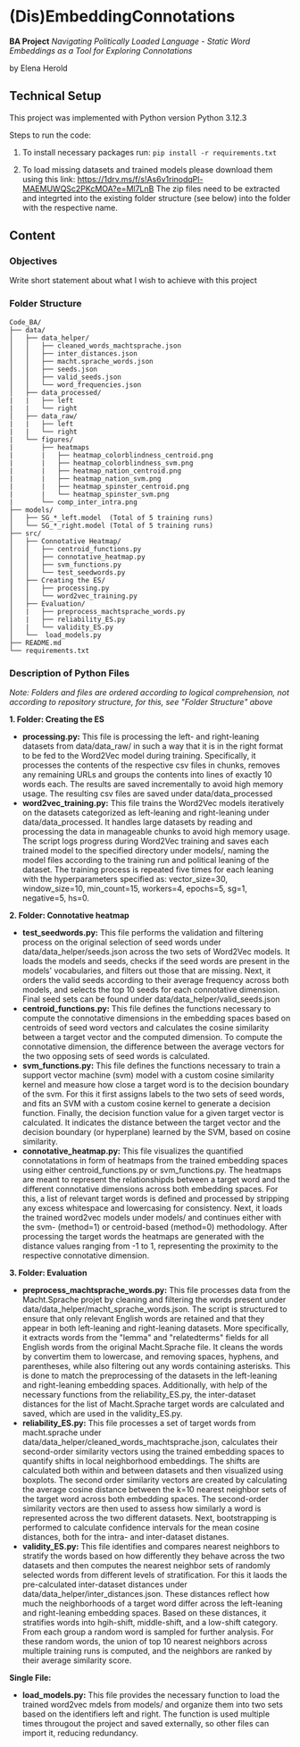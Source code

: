 # (Dis)EmbeddingConnotations

**BA Project** *Navigating Politically Loaded Language - Static Word Embeddings as a Tool for Exploring Connotations* 

by Elena Herold

## Technical Setup
This project was implemented with Python version Python 3.12.3

Steps to run the code: 

1. To install necessary packages run:
`pip install -r requirements.txt`

2. To load missing datasets and trained models please download them using this link: https://1drv.ms/f/s!As6v1rinodqPl-MAEMUWQSc2PKcMOA?e=Ml7LnB
The zip files need to be extracted and integrted into the existing folder structure (see below) into the folder with the respective name. 

## Content
### Objectives
Write short statement about what I wish to achieve with this project
### Folder Structure
```
Code_BA/
├── data/
│   ├── data_helper/
│   │   ├── cleaned_words_machtsprache.json
│   │   ├── inter_distances.json
│   │   ├── macht.sprache_words.json
│   │   ├── seeds.json
│   │   ├── valid_seeds.json
│   │   └── word_frequencies.json
│   ├── data_processed/
|   |   ├── left 
|   |   └── right
│   ├── data_raw/
|   |   ├── left 
|   |   └── right
|   └── figures/
|       ├── heatmaps
|       |   ├── heatmap_colorblindness_centroid.png
|       |   ├── heatmap_colorblindness_svm.png
|       |   ├── heatmap_nation_centroid.png
|       |   ├── heatmap_nation_svm.png
|       |   ├── heatmap_spinster_centroid.png
|       |   └── heatmap_spinster_svm.png
|       └── comp_inter_intra.png
├── models/
│   ├── SG_*_left.model  (Total of 5 training runs)
│   └── SG_*_right.model (Total of 5 training runs) 
├── src/
│   ├── Connotative Heatmap/
│   │   ├── centroid_functions.py
│   │   ├── connotative_heatmap.py
│   │   ├── svm_functions.py
│   │   └── test_seedwords.py
│   ├── Creating the ES/
│   │   ├── processing.py
│   │   └── word2vec_training.py
│   ├── Evaluation/
│   |   ├── preprocess_machtsprache_words.py
│   |   ├── reliability_ES.py
│   |   └── validity_ES.py
│   └──  load_models.py
├── README.md
└── requirements.txt
```

### Description of Python Files
*Note: Folders and files are ordered according to logical comprehension, not according to repository structure, for this, see "Folder Structure" above*

**1. Folder: Creating the ES**
  - **processing.py:** This file is processing the left- and right-leaning datasets from data/data_raw/ in such a way that it is in the right format to be fed to the Word2Vec model during training. Specifically, it processes the contents of the respective csv files in chunks, removes any remaining URLs and groups the contents into lines of exactly 10 words each. The results are saved incrementally to avoid high memory usage. The resulting csv files are saved under data/data_processed
  - **word2vec_training.py:** This file trains the Word2Vec models iteratively on the datasets categorized as left-leaning and right-leaning under data/data_processed. It handles large datasets by reading and processing the data in manageable chunks to avoid high memory usage. The script logs progress during Word2Vec training and saves each trained model to the specified directory under models/, naming the model files according to the training run and political leaning of the dataset. The training process is repeated five times for each leaning with the hyperparameters specified as: vector_size=30, window_size=10, min_count=15, workers=4, epochs=5, sg=1, negative=5, hs=0.
    
**2. Folder: Connotative heatmap**
  - **test_seedwords.py:** This file performs the validation and filtering process on the original selection of seed words under data/data_helper/seeds.json across the two sets of Word2Vec models. It loads the models and seeds, checks if the seed words are present in the models' vocabularies, and filters out those that are missing. Next, it orders the valid seeds according to their average frequency across both models, and selects the top 10 seeds for each connotative dimension. Final seed sets can be found under data/data_helper/valid_seeds.json
  - **centroid_functions.py:** This file defines the functions necessary to compute the connotative dimensions in the embedding spaces based on centroids of seed word vectors and calculates the cosine similarity between a target vector and the computed dimension. To compute the connotative dimension, the difference between the average vectors for the two opposing sets of seed words is calculated. 
  - **svm_functions.py:** This file defines the functions necessary to train a support vector machine (svm) model with a custom cosine similarity kernel and measure how close a target word is to the decision boundary of the svm. For this it first assigns labels to the two sets of seed words, and fits an SVM with a custom cosine kernel to generate a decision function. Finally, the decision function value for a given target vector is calculated. It indicates the distance between the target vector and the decision boundary (or hyperplane) learned by the SVM, based on cosine similarity. 
  - **connotative_heatmap.py:** This file visualizes the quantified connotatations in form of heatmaps from the trained embedding spaces using either centroid_functions.py or svm_functions.py. The heatmaps are meant to represent the relationshipds between a target word and the different connotative dimensions across both embedding spaces. For this, a list of relevant target words is defined and processed by stripping any excess whitespace and lowercasing for consistency. Next, it loads the trained word2vec models under models/ and continues either with the svm- (method=1) or centroid-based (method=0) methodology. After processing the target words the heatmaps are generated with the distance values ranging from -1 to 1, representing the proximity to the respective connotative dimension. 
    
**3. Folder: Evaluation**
  - **preprocess_machtsprache_words.py:** This file processes data from the Macht.Sprache projet by cleaning and filtering the words present under data/data_helper/macht_sprache_words.json. The script is structured to ensure that only relevant English words are retained and that they appear in both left-leaning and right-leaning datasets. More specifically, it extracts words from the "lemma" and "relatedterms" fields for all English words from the original Macht.Sprache file. It cleans the words by convertim them to lowercase, and removing spaces, hyphens, and parentheses, while also filtering out any words containing asterisks. This is done to match the preprocessing of the datasets in the left-leaning and right-leaning embedding spaces. Additionally, with help of the necessary functions from the reliability_ES.py, the inter-dataset distances for the list of Macht.Sprache target words are calculated and saved, which are used in the validity_ES.py. 
  - **reliability_ES.py:** This file processes a set of target words from macht.sprache under data/data_helper/cleaned_words_machtsprache.json, calculates their second-order similarity vectors using the trained embedding spaces to quantify shifts in local neighborhood embeddings. The shifts are calculated both within and between datasets and then visualized using boxplots. The second order similarity vectors are created by calculating the average cosine distance between the k=10 nearest neighbor sets of the target word across both embedding spaces. The second-order similarity vectors are then used to assess how similarly a word is represented across the two different datasets. Next, bootstrapping is performed to calculate confidence intervals for the mean cosine distances, both for the intra- and inter-dataset distanes. 
  - **validity_ES.py:** This file identifies and compares nearest neighbors to stratify the words based on how differently they behave across the two datasets and then computes the nearest neighbor sets of randomly selected words from different levels of stratification. For this it laods the pre-calculated inter-dataset distances under data/data_helper/inter_distances.json. These distances reflect how much the neighborhoods of a target word differ across the left-leaning and right-leaning embedding spaces. Based on these distances, it stratifies words into hgih-shift, middle-shift, and a low-shift category. From each group a random word is sampled for further analysis. For these random words, the union of top 10 nearest neighbors across multiple training runs is computed, and the neighbors are ranked by their average similarity score. 
    
**Single File:**
  - **load_models.py:** This file provides the necessary function to load the trained word2vec mdels from models/ and organize them into two sets based on the identifiers left and right. The function is used multiple times througout the project and saved externally, so other files can import it, reducing redundancy. 


